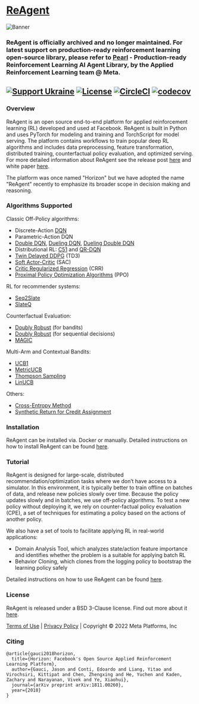 # [ReAgent](https://github.com/facebookresearch/ReAgent)

![Banner](logo/reagent_banner.png)

### ReAgent is officially archived and no longer maintained. For latest support on production-ready reinforcement learning open-source library, please refer to [Pearl](https://github.com/facebookresearch/Pearl/) - Production-ready Reinforcement Learning AI Agent Library, by the Applied Reinforcement Learning team @ Meta.

[![Support Ukraine](https://img.shields.io/badge/Support-Ukraine-FFD500?style=flat&labelColor=005BBB)](https://opensource.fb.com/support-ukraine)
[![License](https://img.shields.io/badge/license-BSD%203--Clause-brightgreen)](LICENSE)
[![CircleCI](https://circleci.com/gh/facebookresearch/ReAgent/tree/main.svg?style=shield)](https://circleci.com/gh/facebookresearch/ReAgent/tree/main)
[![codecov](https://codecov.io/gh/facebookresearch/ReAgent/branch/main/graph/badge.svg)](https://codecov.io/gh/facebookresearch/ReAgent)
---

### Overview
ReAgent is an open source end-to-end platform for applied reinforcement learning (RL) developed and used at Facebook. ReAgent is built in Python and uses PyTorch for modeling and training and TorchScript for model serving. The platform contains workflows to train popular deep RL algorithms and includes data preprocessing, feature transformation, distributed training, counterfactual policy evaluation, and optimized serving. For more detailed information about ReAgent see the release post [here](https://research.fb.com/publications/horizon-facebooks-open-source-applied-reinforcement-learning-platform/) and white paper [here](https://arxiv.org/abs/1811.00260).

The platform was once named "Horizon" but we have adopted the name "ReAgent" recently to emphasize its broader scope in decision making and reasoning.

### Algorithms Supported

Classic Off-Policy algorithms:
- Discrete-Action [DQN](https://storage.googleapis.com/deepmind-media/dqn/DQNNaturePaper.pdf)
- Parametric-Action DQN
- [Double DQN](https://arxiv.org/abs/1509.06461), [Dueling DQN](https://arxiv.org/abs/1511.06581), [Dueling Double DQN](https://arxiv.org/abs/1710.02298)
- Distributional RL: [C51](https://arxiv.org/abs/1707.06887) and [QR-DQN](https://arxiv.org/abs/1710.10044)
- [Twin Delayed DDPG](https://arxiv.org/abs/1802.09477) (TD3)
- [Soft Actor-Critic](https://arxiv.org/abs/1801.01290) (SAC)
- [Critic Regularized Regression](https://arxiv.org/abs/2006.15134) (CRR)
- [Proximal Policy Optimization Algorithms](https://arxiv.org/abs/1707.06347) (PPO)

RL for recommender systems:
- [Seq2Slate](https://arxiv.org/abs/1810.02019)
- [SlateQ](https://arxiv.org/abs/1905.12767)

Counterfactual Evaluation:
- [Doubly Robust](https://arxiv.org/abs/1612.01205) (for bandits)
- [Doubly Robust](https://arxiv.org/abs/1511.03722) (for sequential decisions)
- [MAGIC](https://arxiv.org/abs/1604.00923)

Multi-Arm and Contextual Bandits:
- [UCB1](https://www.cs.bham.ac.uk/internal/courses/robotics/lectures/ucb1.pdf)
- [MetricUCB](https://arxiv.org/abs/0809.4882)
- [Thompson Sampling](https://web.stanford.edu/~bvr/pubs/TS_Tutorial.pdf)
- [LinUCB](https://arxiv.org/abs/1003.0146)


Others:
- [Cross-Entropy Method](http://web.mit.edu/6.454/www/www_fall_2003/gew/CEtutorial.pdf)
- [Synthetic Return for Credit Assignment](https://arxiv.org/abs/2102.12425)


### Installation
ReAgent can be installed via. Docker or manually. Detailed instructions on how to install ReAgent can be found [here](docs/installation.rst).

### Tutorial
ReAgent is designed for large-scale, distributed recommendation/optimization tasks where we don’t have access to a simulator.
In this environment, it is typically better to train offline on batches of data, and release new policies slowly over time.
Because the policy updates slowly and in batches, we use off-policy algorithms. To test a new policy without deploying it,
we rely on counter-factual policy evaluation (CPE), a set of techniques for estimating a policy based on the actions of another policy.

We also have a set of tools to facilitate applying RL in real-world applications:
- Domain Analysis Tool, which analyzes state/action feature importance and identifies whether the problem is a suitable for applying batch RL
- Behavior Cloning, which clones from the logging policy to bootstrap the learning policy safely

Detailed instructions on how to use ReAgent can be found [here](docs/usage.rst).


### License
ReAgent is released under a BSD 3-Clause license.  Find out more about it [here](LICENSE).

[Terms of Use](https://opensource.facebook.com/legal/terms) | [Privacy Policy](https://opensource.facebook.com/legal/privacy) | Copyright © 2022 Meta Platforms, Inc


### Citing
```
@article{gauci2018horizon,
  title={Horizon: Facebook's Open Source Applied Reinforcement Learning Platform},
  author={Gauci, Jason and Conti, Edoardo and Liang, Yitao and Virochsiri, Kittipat and Chen, Zhengxing and He, Yuchen and Kaden, Zachary and Narayanan, Vivek and Ye, Xiaohui},
  journal={arXiv preprint arXiv:1811.00260},
  year={2018}
}
```

